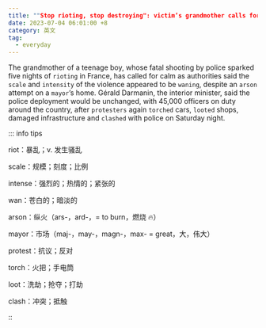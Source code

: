 ```yaml
---
title: ""Stop rioting, stop destroying": victim’s grandmother calls for calm in France"
date: 2023-07-04 06:01:00 +8
category: 英文
tag:
  - everyday
---
```


The grandmother of a teenage boy, whose fatal shooting by police sparked five nights of `rioting` in France, has called for calm as authorities said the `scale` and `intensity` of the violence appeared to be `waning`, despite an `arson` attempt on a `mayor`’s home. Gérald Darmanin, the interior minister, said the police deployment would be unchanged, with 45,000 officers on duty around the country, after `protesters` again `torched` cars, `looted` shops, damaged infrastructure and `clashed` with police on Saturday night.

::: info tips

riot：暴乱；v. 发生骚乱

scale：规模；刻度；比例

intense：强烈的；热情的；紧张的

wan：苍白的；暗淡的

arson：纵火（ars-，ard-，= to burn，燃烧 🔥）

mayor：市场（maj-，may-，magn-，max- = great，大，伟大）

protest：抗议；反对

torch：火把；手电筒

loot：洗劫；抢夺；打劫

clash：冲突；抵触

::
